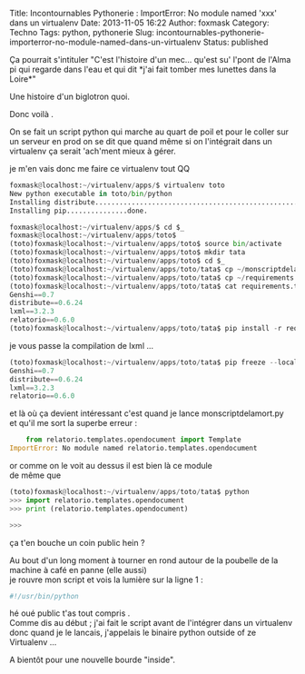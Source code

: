 Title: Incontournables Pythonerie : ImportError: No module named 'xxx' dans un virtualenv
Date: 2013-11-05 16:22
Author: foxmask
Category: Techno
Tags: python, pythonerie
Slug: incontournables-pythonerie-importerror-no-module-named-dans-un-virtualenv
Status: published

Ça pourrait s'intituler "C'est l'histoire d'un mec... qu'est su' l'pont
de l'Alma pi qui regarde dans l'eau et qui dit \*j'ai fait tomber mes
lunettes dans la Loire\*"

Une histoire d'un biglotron quoi.

Donc voilà .

On se fait un script python qui marche au quart de poil et pour le
coller sur un serveur en prod on se dit que quand même si on l'intégrait
dans un virtualenv ça serait 'ach'ment mieux à gérer.

je m'en vais donc me faire ce virtualenv tout QQ

```python
foxmask@localhost:~/virtualenv/apps/$ virtualenv toto
New python executable in toto/bin/python
Installing distribute.............................................................................................................................................................................................done.
Installing pip...............done.

foxmask@localhost:~/virtualenv/apps/$ cd $_
foxmask@localhost:~/virtualenv/apps/toto$ 
(toto)foxmask@localhost:~/virtualenv/apps/toto$ source bin/activate
(toto)foxmask@localhost:~/virtualenv/apps/toto$ mkdir tata
(toto)foxmask@localhost:~/virtualenv/apps/toto$ cd $_
(toto)foxmask@localhost:~/virtualenv/apps/toto/tata$ cp ~/monscriptdelamort.py .
(toto)foxmask@localhost:~/virtualenv/apps/toto/tata$ cp ~/requirements.txt .
(toto)foxmask@localhost:~/virtualenv/apps/toto/tata$ cat requirements.txt 
Genshi==0.7
distribute==0.6.24
lxml==3.2.3
relatorio==0.6.0
(toto)foxmask@localhost:~/virtualenv/apps/toto/tata$ pip install -r requirements.txt
```

je vous passe la compilation de lxml ...

```python
(toto)foxmask@localhost:~/virtualenv/apps/toto/tata$ pip freeze --local
Genshi==0.7
distribute==0.6.24
lxml==3.2.3
relatorio==0.6.0
```

et là où ça devient intéressant c'est quand je lance
monscriptdelamort.py  
et qu'il me sort la superbe erreur :

```python
    from relatorio.templates.opendocument import Template
ImportError: No module named relatorio.templates.opendocument
```

or comme on le voit au dessus il est bien là ce module  
de même que

```python
(toto)foxmask@localhost:~/virtualenv/apps/toto/tata$ python
>>> import relatorio.templates.opendocument
>>> print (relatorio.templates.opendocument)

>>> 
```

ça t'en bouche un coin public hein ?

Au bout d'un long moment à tourner en rond autour de la poubelle de la
machine à café en panne (elle aussi)  
je rouvre mon script et vois la lumière sur la ligne 1 :

```python
#!/usr/bin/python
```

hé oué public t'as tout compris .  
Comme dis au début ; j'ai fait le script avant de l'intégrer dans un
virtualenv donc quand je le lancais, j'appelais le binaire python
outside of ze Virtualenv ...

A bientôt pour une nouvelle bourde "inside".

